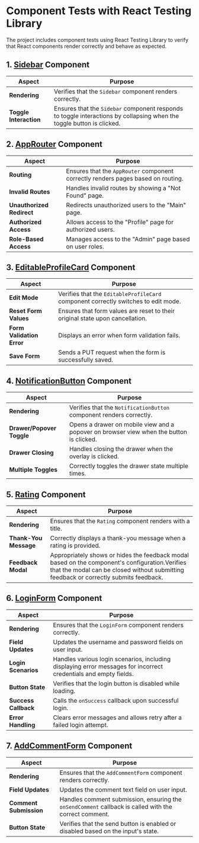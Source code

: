 # Component Tests with React Testing Library

The project includes component tests using React Testing Library to verify that React components render correctly and behave as expected.

## 1. [Sidebar](../../../src/widgets/Sidebar/ui/Sidebar/Sidebar.test.tsx) Component

| Aspect                          |  Purpose                                                                                                        | 
|---------------------------------|---------------------------------------------------------------|
| **Rendering**                   | Verifies that the `Sidebar` component renders correctly.                                                         |           
| **Toggle Interaction**          | Ensures that the `Sidebar` component responds to toggle interactions by collapsing when the toggle button is clicked. |                              

## 2. [AppRouter](../../../src/app/providers/router/ui/tests/AppRouter.test.tsx) Component

| Aspect                          |  Purpose | 
|---------------------------------|---------------------------------------------------------------|
| **Routing**                     | Ensures that the `AppRouter` component correctly renders pages based on routing.                                |                                
| **Invalid Routes**              | Handles invalid routes by showing a "Not Found" page.                                                           |                  
| **Unauthorized Redirect**       | Redirects unauthorized users to the "Main" page.                                                               |                  
| **Authorized Access**           | Allows access to the "Profile" page for authorized users.                                                       |                             
| **Role-Based Access**           | Manages access to the "Admin" page based on user roles.                                                         |                              

## 3. [EditableProfileCard](../../../src/features/EProfileCard/ui/EditableProfileCard/EditableProfileCard.test.tsx) Component

| Aspect                          |  Purpose | 
|---------------------------------|---------------------------------------------------------------|
| **Edit Mode**                   |  Verifies that the `EditableProfileCard` component correctly switches to edit mode.                              |            
| **Reset Form Values**           | Ensures that form values are reset to their original state upon cancellation.                                   |                             
| **Form Validation Error**       | Displays an error when form validation fails.                                                                   |                                 
| **Save Form**                   | Sends a PUT request when the form is successfully saved.                                                         |                                 

## 4. [NotificationButton](../../../src/features/notificationButton/ui/NotificationButton/NotificationButton.test.tsx) Component

| Aspect                          | Purpose                                                                                                        | 
|---------------------------------|----------------------------------------------------------------------------------------------------------------|
| **Rendering**                   |   Verifies that the `NotificationButton` component renders correctly.                                           |                                 
| **Drawer/Popover Toggle**       |  Opens a drawer on mobile view and a popover on browser view when the button is clicked.                        |                               
| **Drawer Closing**              |  Handles closing the drawer when the overlay is clicked.                                                         |                                   
| **Multiple Toggles**            |  Correctly toggles the drawer state multiple times.                                                             |                                 

## 5. [Rating](../../../src/entities/Rating/ui/Rating/Rating.test.tsx) Component

| Aspect                          |  Purpose                                                                                                      | 
|---------------------------------|--------------------------------------------------------------------------------------------------------------|
| **Rendering**                   |  Ensures that the `Rating` component renders with a title.                                                     |                                   
| **Thank-You Message**           | Correctly displays a thank-you message when a rating is provided.                                            |                                   
| **Feedback Modal**              | Appropriately shows or hides the feedback modal based on the component's configuration.Verifies that the modal can be closed without submitting feedback or correctly submits feedback.                       | 

## 6. [LoginForm](../../../src/features/AuthByUsername/ui/LoginForm/LoginForm.test.tsx) Component

| Aspect                          | Purpose                                                                                                        | 
|---------------------------------|-----------------------------------------------------------------------------------------------------------------|
| **Rendering**                   |  Ensures that the `LoginForm` component renders correctly.                                                        |                                 
| **Field Updates**               | Updates the username and password fields on user input.                                                        |                                  
| **Login Scenarios**             | Handles various login scenarios, including displaying error messages for incorrect credentials and empty fields. |                                   
| **Button State**                | Verifies that the login button is disabled while loading.                                                        |                                   
| **Success Callback**            | Calls the `onSuccess` callback upon successful login.                                                            |                                   
| **Error Handling**              | Clears error messages and allows retry after a failed login attempt.                                            |                                   

## 7. [AddCommentForm](../../../src/entities/Comment/ui/AddCommentForm/AddCommentForm.test.tsx) Component

| Aspect                          | Purpose          |
|---------------------------------|-----------------------------------------------------------------------------------------------------------------|
| **Rendering**                   |  Ensures that the `AddCommentForm` component renders correctly.                                                   |                                
| **Field Updates**               |  Updates the comment text field on user input.                                                                  |                                 
| **Comment Submission**          |  Handles comment submission, ensuring the `onSendComment` callback is called with the correct comment.            |                                 
| **Button State**                |  Verifies that the send button is enabled or disabled based on the input's state.                               |                                  


